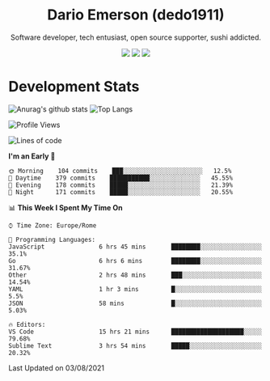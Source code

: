 <div align="center">
  
# Dario Emerson (dedo1911)
Software developer, tech entusiast, open source supporter, sushi addicted.

[![](https://img.shields.io/badge/-Linkedin-informational?style=for-the-badge&logo=linkedin&logoColor=white&color=2867B2)](http://linkedin.com/in/dedo1911)
[![](https://img.shields.io/badge/-Telegram-informational?style=for-the-badge&logo=telegram&logoColor=white&color=0088cc)](https://t.me/dedo1911)
[![](https://img.shields.io/badge/-Facebook-informational?style=for-the-badge&logo=facebook&logoColor=white&color=3b5998)](https://fb.com/dedo1911)

</div>

# Development Stats

![Anurag's github stats](https://github-readme-stats.vercel.app/api?username=dedo1911&count_private=true&show_icons=true&theme=chartreuse-dark)
![Top Langs](https://github-readme-stats.vercel.app/api/top-langs/?username=dedo1911&theme=chartreuse-dark&layout=compact)

<!--START_SECTION:waka-->
![Profile Views](http://img.shields.io/badge/Profile%20Views-0-blue)

![Lines of code](https://img.shields.io/badge/From%20Hello%20World%20I%27ve%20Written-65323%20lines%20of%20code-blue)

**I'm an Early 🐤** 

```text
🌞 Morning    104 commits    ███░░░░░░░░░░░░░░░░░░░░░░   12.5% 
🌆 Daytime    379 commits    ███████████░░░░░░░░░░░░░░   45.55% 
🌃 Evening    178 commits    █████░░░░░░░░░░░░░░░░░░░░   21.39% 
🌙 Night      171 commits    █████░░░░░░░░░░░░░░░░░░░░   20.55%

```


📊 **This Week I Spent My Time On** 

```text
⌚︎ Time Zone: Europe/Rome

💬 Programming Languages: 
JavaScript               6 hrs 45 mins       ████████░░░░░░░░░░░░░░░░░   35.1% 
Go                       6 hrs 6 mins        ████████░░░░░░░░░░░░░░░░░   31.67% 
Other                    2 hrs 48 mins       ███░░░░░░░░░░░░░░░░░░░░░░   14.54% 
YAML                     1 hr 3 mins         █░░░░░░░░░░░░░░░░░░░░░░░░   5.5% 
JSON                     58 mins             █░░░░░░░░░░░░░░░░░░░░░░░░   5.03%

🔥 Editors: 
VS Code                  15 hrs 21 mins      ████████████████████░░░░░   79.68% 
Sublime Text             3 hrs 54 mins       █████░░░░░░░░░░░░░░░░░░░░   20.32%

```


 Last Updated on 03/08/2021
<!--END_SECTION:waka-->

<!--
**dedo1911/dedo1911** is a ✨ _special_ ✨ repository because its `README.md` (this file) appears on your GitHub profile.

Here are some ideas to get you started:

- 🔭 I’m currently working on ...
- 🌱 I’m currently learning ...
- 👯 I’m looking to collaborate on ...
- 🤔 I’m looking for help with ...
- 💬 Ask me about ...
- 📫 How to reach me: ...
- 😄 Pronouns: ...
- ⚡ Fun fact: ...
-->
